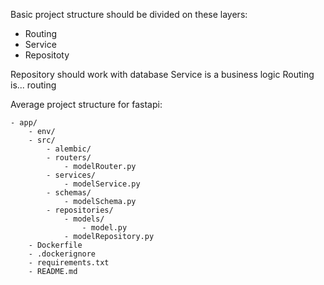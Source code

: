 
Basic project structure should be divided on these layers:
- Routing
- Service
- Repositoty

Repository should work with database
Service is a business logic
Routing is... routing

Average project structure for fastapi:
```
- app/
	- env/
	- src/
		- alembic/
		- routers/
			- modelRouter.py
		- services/
			- modelService.py
		- schemas/
			- modelSchema.py
		- repositories/
			- models/
				- model.py
			- modelRepository.py
	- Dockerfile
	- .dockerignore
	- requirements.txt
	- README.md
```
